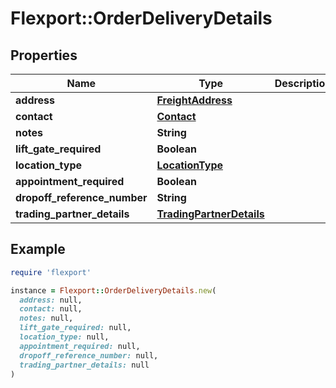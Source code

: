 # Flexport::OrderDeliveryDetails

## Properties

| Name | Type | Description | Notes |
| ---- | ---- | ----------- | ----- |
| **address** | [**FreightAddress**](FreightAddress.md) |  |  |
| **contact** | [**Contact**](Contact.md) |  |  |
| **notes** | **String** |  | [optional] |
| **lift_gate_required** | **Boolean** |  | [optional] |
| **location_type** | [**LocationType**](LocationType.md) |  | [optional] |
| **appointment_required** | **Boolean** |  | [optional] |
| **dropoff_reference_number** | **String** |  | [optional] |
| **trading_partner_details** | [**TradingPartnerDetails**](TradingPartnerDetails.md) |  | [optional] |

## Example

```ruby
require 'flexport'

instance = Flexport::OrderDeliveryDetails.new(
  address: null,
  contact: null,
  notes: null,
  lift_gate_required: null,
  location_type: null,
  appointment_required: null,
  dropoff_reference_number: null,
  trading_partner_details: null
)
```

